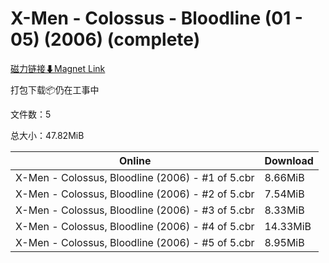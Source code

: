 # X-Men - Colossus - Bloodline (01 - 05) (2006) (complete)

[磁力链接⬇Magnet Link](magnet:?xt=urn:btih:006090596f2e8a35703986795e9032c2be7ee32a&dn=X-Men%20-%20Colossus%20-%20Bloodline%20%2801%20-%2005%29%20%282006%29%20%28complete%29)

打包下载📦仍在工事中

文件数：5

总大小：47.82MiB

Online | Download
--- | ---
X-Men - Colossus,  Bloodline (2006) - #1 of 5.cbr | 8.66MiB
X-Men - Colossus,  Bloodline (2006) - #2 of 5.cbr | 7.54MiB
X-Men - Colossus,  Bloodline (2006) - #3 of 5.cbr | 8.33MiB
X-Men - Colossus,  Bloodline (2006) - #4 of 5.cbr | 14.33MiB
X-Men - Colossus,  Bloodline (2006) - #5 of 5.cbr | 8.95MiB